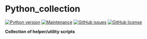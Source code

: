 # Python_collection
[![Python version](https://img.shields.io/badge/Python-3.7-ffd241.svg?logo=python)](https://www.python.org/)
[![Maintenance](https://img.shields.io/badge/Maintained%3F-yes-brightgreen.svg)](https://github.com/marius-joe/Python_collection/graphs/commit-activity)
[![GitHub issues](https://img.shields.io/github/issues/marius-joe/Python_collection.svg)](https://github.com/marius-joe/Python_collection/issues/)
[![GitHub license](https://img.shields.io/github/license/marius-joe/Python_collection.svg)](https://github.com/marius-joe/Python_collection/blob/master/LICENSE)

**Collection of helper/utility scripts**
